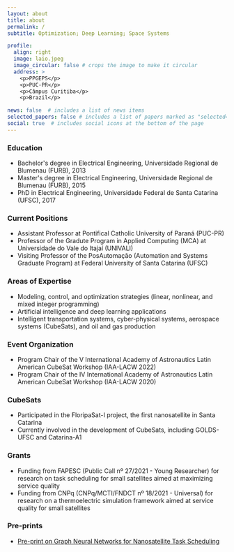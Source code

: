 ```yaml
---
layout: about
title: about
permalink: /
subtitle: Optimization; Deep Learning; Space Systems

profile:
  align: right
  image: laio.jpeg
  image_circular: false # crops the image to make it circular
  address: >
    <p>PPGEPS</p>
    <p>PUC-PR</p>
    <p>Câmpus Curitiba</p>
    <p>Brazil</p>

news: false  # includes a list of news items
selected_papers: false # includes a list of papers marked as "selected={true}"
social: true  # includes social icons at the bottom of the page
---
```


### Education
- Bachelor's degree in Electrical Engineering, Universidade Regional de Blumenau (FURB), 2013
- Master's degree in Electrical Engineering, Universidade Regional de Blumenau (FURB), 2015
- PhD in Electrical Engineering, Universidade Federal de Santa Catarina (UFSC), 2017

### Current Positions
- Assistant Professor at Pontifical Catholic University of Paraná (PUC-PR)
- Professor of the Gradute Program in Applied Computing (MCA) at Universidade do Vale do Itajaí (UNIVALI)
- Visiting Professor of the PosAutomação (Automation and Systems Graduate Program) at Federal University of Santa Catarina (UFSC)

### Areas of Expertise
- Modeling, control, and optimization strategies (linear, nonlinear, and mixed integer programming) 
- Artificial intelligence and deep learning applications 
- Intelligent transportation systems, cyber-physical systems, aerospace systems (CubeSats), and oil and gas production 

### Event Organization
- Program Chair of the V International Academy of Astronautics Latin American CubeSat Workshop (IAA-LACW 2022)
- Program Chair of the IV International Academy of Astronautics Latin American CubeSat Workshop (IAA-LACW 2020)

### CubeSats
- Participated in the FloripaSat-I project, the first nanosatellite in Santa Catarina 
- Currently involved in the development of CubeSats, including GOLDS-UFSC and Catarina-A1 

### Grants
- Funding from FAPESC (Public Call nº 27/2021 - Young Researcher) for research on task scheduling for small satellites aimed at maximizing service quality
- Funding from CNPq (CNPq/MCTI/FNDCT nº 18/2021 - Universal) for research on a thermoelectric simulation framework aimed at service quality for small satellites 

### Pre-prints
- [Pre-print on Graph Neural Networks for Nanosatellite Task Scheduling](https://arxiv.org/abs/2303.13773)
